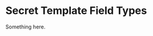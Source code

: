 [title]: # (Secret Template Field Types)
[tags]: # (XXX)
[priority]: # (5511)
# Secret Template Field Types
Something here.
